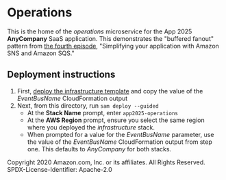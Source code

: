 # Operations

This is the home of the _operations_ microservice for the App 2025 **AnyCompany** SaaS application. This demonstrates the "buffered fanout" pattern from [the fourth episode][fourth-episode], "Simplifying your application with Amazon SNS and Amazon SQS."

## Deployment instructions

1. First, [deploy the infrastructure template][infrastructure] and copy the value of the _EventBusName_ CloudFormation output
1. Next, from this directory, run `sam deploy --guided`
    * At the **Stack Name** prompt, enter `app2025-operations`
    * At the **AWS Region** prompt, ensure you select the same region where you deployed the _infrastructure_ stack.
    * When prompted for a value for the _EventBusName_ parameter, use the value of the _EventBusName_ CloudFormation output from step one. This defaults to _AnyCompany_ for both stacks.

Copyright 2020 Amazon.com, Inc. or its affiliates. All Rights Reserved.
SPDX-License-Identifier: Apache-2.0

[fourth-episode]: https://youtu.be/krBKiABQJAk
[infrastructure]: ../infrastructure/
